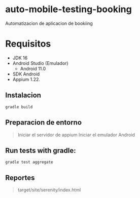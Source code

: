 
# auto-mobile-testing-booking
Automatizacion de aplicacion de bookiing


# Requisitos

- JDK 16
- Android Studio (Emulador)
    - Android 11.0
- SDK Android
- Appium 1.22.

## Instalacion

```
gradle build
```
## Preparacion de entorno

> Iniciar el servidor de appium
> Iniciar el emulador Android

## **Run tests with gradle:**



```
gradle test aggregate
```

## Reportes

> target/site/serenity/index.html